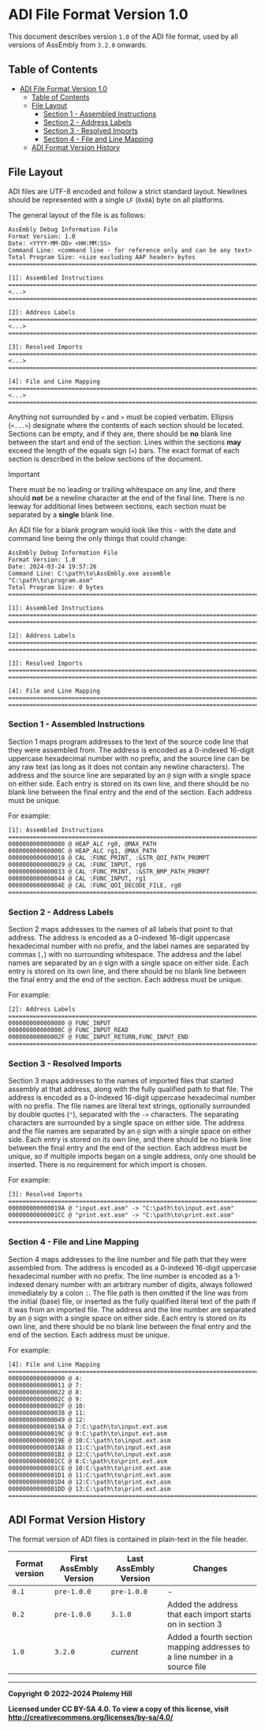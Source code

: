 # ADI File Format Version 1.0

This document describes version `1.0` of the ADI file format, used by all versions of AssEmbly from `3.2.0` onwards.

## Table of Contents

- [ADI File Format Version 1.0](#adi-file-format-version-10)
  - [Table of Contents](#table-of-contents)
  - [File Layout](#file-layout)
    - [Section 1 - Assembled Instructions](#section-1---assembled-instructions)
    - [Section 2 - Address Labels](#section-2---address-labels)
    - [Section 3 - Resolved Imports](#section-3---resolved-imports)
    - [Section 4 - File and Line Mapping](#section-4---file-and-line-mapping)
  - [ADI Format Version History](#adi-format-version-history)

## File Layout

ADI files are UTF-8 encoded and follow a strict standard layout. Newlines should be represented with a single `LF` (`0x0A`) byte on all platforms.

The general layout of the file is as follows:

```text
AssEmbly Debug Information File
Format Version: 1.0
Date: <YYYY-MM-DD> <HH:MM:SS>
Command Line: <command line - for reference only and can be any text>
Total Program Size: <size excluding AAP header> bytes
===============================================================================

[1]: Assembled Instructions
===============================================================================
<...>
===============================================================================

[2]: Address Labels
===============================================================================
<...>
===============================================================================

[3]: Resolved Imports
===============================================================================
<...>
===============================================================================

[4]: File and Line Mapping
===============================================================================
<...>
===============================================================================
```

Anything not surrounded by `<` and `>` must be copied verbatim. Ellipsis (`<...>`) designate where the contents of each section should be located. Sections can be empty, and if they are, there should be **no** blank line between the start and end of the section. Lines within the sections **may** exceed the length of the equals sign (`=`) bars. The exact format of each section is described in the below sections of the document.

> [!IMPORTANT]
> There must be no leading or trailing whitespace on any line, and there should **not** be a newline character at the end of the final line. There is no leeway for additional lines between sections, each section must be separated by a **single** blank line.

An ADI file for a blank program would look like this - with the date and command line being the only things that could change:

```text
AssEmbly Debug Information File
Format Version: 1.0
Date: 2024-03-24 19:57:26
Command Line: C:\path\to\AssEmbly.exe assemble "C:\path\to\program.asm"
Total Program Size: 0 bytes
===============================================================================

[1]: Assembled Instructions
===============================================================================
===============================================================================

[2]: Address Labels
===============================================================================
===============================================================================

[3]: Resolved Imports
===============================================================================
===============================================================================

[4]: File and Line Mapping
===============================================================================
===============================================================================
```

### Section 1 - Assembled Instructions

Section 1 maps program addresses to the text of the source code line that they were assembled from. The address is encoded as a 0-indexed 16-digit uppercase hexadecimal number with no prefix, and the source line can be any raw text (as long as it does not contain any newline characters). The address and the source line are separated by an `@` sign with a single space on either side. Each entry is stored on its own line, and there should be no blank line between the final entry and the end of the section. Each address must be unique.

For example:

```text
[1]: Assembled Instructions
===============================================================================
0000000000000000 @ HEAP_ALC rg0, @MAX_PATH
000000000000000C @ HEAP_ALC rg1, @MAX_PATH
0000000000000018 @ CAL :FUNC_PRINT, :&STR_QOI_PATH_PROMPT
0000000000000029 @ CAL :FUNC_INPUT, rg0
0000000000000033 @ CAL :FUNC_PRINT, :&STR_BMP_PATH_PROMPT
0000000000000044 @ CAL :FUNC_INPUT, rg1
000000000000004E @ CAL :FUNC_QOI_DECODE_FILE, rg0
===============================================================================
```

### Section 2 - Address Labels

Section 2 maps addresses to the names of all labels that point to that address. The address is encoded as a 0-indexed 16-digit uppercase hexadecimal number with no prefix, and the label names are separated by commas (`,`) with no surrounding whitespace. The address and the label names are separated by an `@` sign with a single space on either side. Each entry is stored on its own line, and there should be no blank line between the final entry and the end of the section. Each address must be unique.

For example:

```text
[2]: Address Labels
===============================================================================
0000000000000000 @ FUNC_INPUT
000000000000000C @ FUNC_INPUT_READ
000000000000002F @ FUNC_INPUT_RETURN,FUNC_INPUT_END
===============================================================================
```

### Section 3 - Resolved Imports

Section 3 maps addresses to the names of imported files that started assembly at that address, along with the fully qualified path to that file. The address is encoded as a 0-indexed 16-digit uppercase hexadecimal number with no prefix. The file names are literal text strings, optionally surrounded by double quotes (`"`), separated with the `->` characters. The separating characters are surrounded by a single space on either side. The address and the file names are separated by an `@` sign with a single space on either side. Each entry is stored on its own line, and there should be no blank line between the final entry and the end of the section. Each address must be unique, so if multiple imports began on a single address, only one should be inserted. There is no requirement for which import is chosen.

For example:

```text
[3]: Resolved Imports
===============================================================================
000000000000019A @ "input.ext.asm" -> "C:\path\to\input.ext.asm"
00000000000001CC @ "print.ext.asm" -> "C:\path\to\print.ext.asm"
===============================================================================
```

### Section 4 - File and Line Mapping

Section 4 maps addresses to the line number and file path that they were assembled from. The address is encoded as a 0-indexed 16-digit uppercase hexadecimal number with no prefix. The line number is encoded as a 1-indexed denary number with an arbitrary number of digits, always followed immediately by a colon `:`. The file path is then omitted if the line was from the initial (base) file, or inserted as the fully qualified literal text of the path if it was from an imported file. The address and the line number are separated by an `@` sign with a single space on either side. Each entry is stored on its own line, and there should be no blank line between the final entry and the end of the section. Each address must be unique.

For example:

```text
[4]: File and Line Mapping
===============================================================================
0000000000000000 @ 4:
0000000000000011 @ 7:
0000000000000022 @ 8:
000000000000002C @ 9:
000000000000002F @ 10:
0000000000000038 @ 11:
0000000000000049 @ 12:
000000000000019A @ 7:C:\path\to\input.ext.asm
000000000000019C @ 9:C:\path\to\input.ext.asm
000000000000019E @ 10:C:\path\to\input.ext.asm
00000000000001A8 @ 11:C:\path\to\input.ext.asm
00000000000001B1 @ 12:C:\path\to\input.ext.asm
00000000000001CC @ 8:C:\path\to\print.ext.asm
00000000000001CE @ 10:C:\path\to\print.ext.asm
00000000000001D1 @ 11:C:\path\to\print.ext.asm
00000000000001D4 @ 12:C:\path\to\print.ext.asm
00000000000001DD @ 13:C:\path\to\print.ext.asm
===============================================================================
```

## ADI Format Version History

The format version of ADI files is contained in plain-text in the file header.

| Format version | First AssEmbly Version | Last AssEmbly Version | Changes                                                                    |
|----------------|------------------------|-----------------------|----------------------------------------------------------------------------|
| `0.1`          | `pre-1.0.0`            | `pre-1.0.0`           | -                                                                          |
| `0.2`          | `pre-1.0.0`            | `3.1.0`               | Added the address that each import starts on in section 3                  |
| `1.0`          | `3.2.0`                | *current*             | Added a fourth section mapping addresses to a line number in a source file |

---

**Copyright © 2022–2024  Ptolemy Hill**

**Licensed under CC BY-SA 4.0. To view a copy of this license, visit <http://creativecommons.org/licenses/by-sa/4.0/>**
